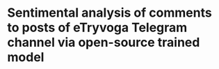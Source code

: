 # Sentimental analysis of comments to posts of eTryvoga Telegram channel via open-source trained model
